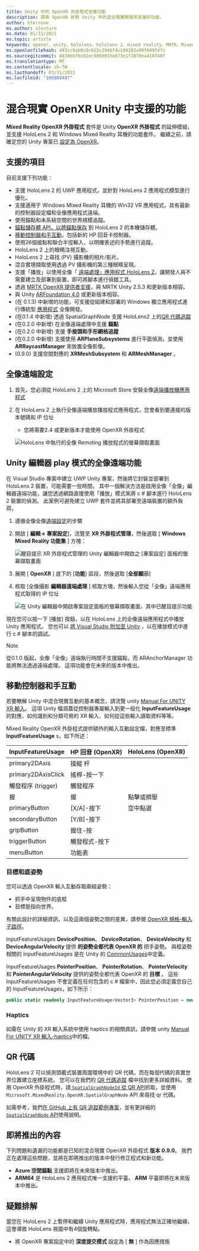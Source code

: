 ```yaml
---
title: Unity 中的 OpenXR 外掛程式支援功能
description: 探索 OpenXR 針對 Unity 中的混合現實開發所支援的功能。
author: hferrone
ms.author: alexturn
ms.date: 01/11/2021
ms.topic: article
keywords: openxr、unity、hololens、hololens 2、mixed reality、MRTK、Mixed Reality 工具組、增強的現實、虛擬實境、混合現實耳機、學習、教學課程、快速入門
ms.openlocfilehash: d45cc9ab0c0c922c1946f4c188202a99f049f4fc
ms.sourcegitcommit: 8d386bf6c82ec9860815e873e1f2870ea410f40f
ms.translationtype: MT
ms.contentlocale: zh-TW
ms.lasthandoff: 03/31/2021
ms.locfileid: "106088487"
---
```

# <a name="mixed-reality-openxr-supported-features-in-unity"></a>混合現實 OpenXR Unity 中支援的功能

**Mixed Reality OpenXR 外掛程式** 套件是 Unity **OpenXR 外掛程式** 的延伸模組，並支援 HoloLens 2 和 Windows Mixed Reality 耳機的功能套件。 繼續之前，請確定您的 Unity 專案已 [設定為 OpenXR](openxr-getting-started.md)。

## <a name="whats-supported"></a>支援的項目

目前支援下列功能：

* 支援 HoloLens 2 的 UWP 應用程式，並針對 HoloLens 2 應用程式模型進行優化。
* 支援適用于 Windows Mixed Reality 耳機的 Win32 VR 應用程式，具有最新的控制器設定檔和全像應用程式遠端。
* 使用錨點和未系結空間的世界規模追蹤。
* [錨點儲存體 API，以將錨點保存](spatial-anchors-in-unity.md) 到 HoloLens 2 的本機儲存體。
* [移動控制器和手互動](#motion-controller-and-hand-interactions)，包括新的 HP 回音卡控制器。
* 使用26個接點和聯合半徑輸入，以明確表述的手勢進行追蹤。
* HoloLens 2 上的眼睛注視互動。
* HoloLens 2 上尋找 (PV) 攝影機的相片/影片。
* 混合實境擷取使用透過 PV 攝影機的第三種眼睛呈現。
* 支援「播放」以使用全像「 [遠端處理」應用程式 HoloLens 2](#holographic-remoting-in-unity-editor-play-mode)，讓開發人員不需要建立及部署到裝置，即可將腳本進行偵錯工具。
* 透過 [MRTK OpenXR 提供者支援](openxr-getting-started.md#using-mrtk-with-openxr-support)，與 MRTK Unity 2.5.3 和更新版本相容。
* 與 Unity [ARFoundation 4.0](https://docs.unity3d.com/Packages/com.unity.xr.arfoundation@4.1/manual/index.html) 或更新版本相容。
*  (在 0.1.3) 中新增的功能，可支援從組建和部署的 Windows 獨立應用程式進行傳統型 [應用程式](holographic-remoting-desktop.md) 全像開發。
*  (在0.1.4 中新增) 透過 SpatialGraphNode 支援 HoloLens2 上的[QR 代碼追蹤](#qr-codes)
*  (在0.2.0 中新增) 在全像遠端處理中支援 **錨點**
*  (在0.2.0 中新增) 支援 **手接頭和手形網格追蹤**
*  (在0.2.0 中新增) 支援使用 **ARPlaneSubsystems** 進行平面偵測，並使用 **ARRaycastManager** 來放置全像影像。
*  (0.9.0) 支援空間對應的 **XRMeshSubsystem** 和 **ARMeshManager** 。

## <a name="holographic-remoting-setup"></a>全像遠端設定

1. 首先，您必須從 HoloLens 2 上的 Microsoft Store 安裝全像[遠端播放機應用程式](https://www.microsoft.com/store/productId/9NBLGGH4SV40)
2. 在 HoloLens 2 上執行全像遠端播放播放程式應用程式，您會看到要連接的版本號碼和 IP 位址
    * 您將需要2.4 或更新版本才能使用 OpenXR 外掛程式

    ![HoloLens 中執行的全像 Remoting 播放程式的螢幕擷取畫面](images/openxr-features-img-01.png)

## <a name="holographic-remoting-in-unity-editor-play-mode"></a>Unity 編輯器 play 模式的全像遠端功能

在 Visual Studio 專案中建立 UWP Unity 專案，然後將它封裝並部署到 HoloLens 2 裝置，可能需要一些時間。 其中一個解決方法是啟用全像「全像」編輯器遠端功能，讓您透過網路直接使用「播放」模式來將 c # 腳本進行 HoloLens 2 裝置的偵測。 此案例可避免建立 UWP 套件並將其部署至遠端裝置的額外負荷。

1. 遵循全像全像[遠端設定](#holographic-remoting-setup)的步驟
2. 開啟 [ **編輯-> 專案設定**]，流覽至 **XR 外掛程式管理**，然後選取 [ **Windows Mixed Reality 功能集** ] 方塊：

    ![醒目提示 XR 外掛程式管理的 Unity 編輯器中開啟之 [專案設定] 面板的螢幕擷取畫面](images/openxr-features-img-02.png)

3. 展開 [ **OpenXR** ] 底下的 [**功能**] 區段，然後選取 [**全部顯示**]
4. 核取 [全像攝影 **編輯器遠端處理** ] 核取方塊，然後輸入您從「全像」遠端應用程式取得的 IP 位址

    ![在 Unity 編輯器中開啟專案設定面板的螢幕擷取畫面，其中已醒目提示功能](images/openxr-features-img-03.png)

現在您可以按一下 [播放] 按鈕，以在 HoloLens 上的全像遠端應用程式中播放 Unity 應用程式。 您也可以 [將 Visual Studio 附加至 Unity](/visualstudio/gamedev/unity/get-started/using-visual-studio-tools-for-unity?pivots=windows) ，以在播放模式中進行 c # 腳本的調試。

> [!NOTE]
> 從0.1.0 版起，全像「全像」遠端執行時間不支援錨點，而 ARAnchorManager 功能將無法透過遠端處理。  這項功能會在未來的版本中推出。

## <a name="motion-controller-and-hand-interactions"></a>移動控制器和手互動

若要瞭解 Unity 中混合現實互動的基本概念，請流覽 unity [Manual For UNITY XR 輸入](https://docs.unity3d.com/2020.2/Documentation/Manual/xr_input.html)。 這項 Unity 檔涵蓋從控制器專屬輸入到更一般化 **InputFeatureUsage** 的對應、如何識別和分類可用的 XR 輸入、如何從這些輸入讀取資料等等。

Mixed Reality OpenXR 外掛程式提供額外的輸入互動設定檔，對應至標準 **InputFeatureUsage** s，如下所述：

| InputFeatureUsage | HP 回音 (OpenXR)  | HoloLens (OpenXR)  |
| ---- | ---- | ---- |
| primary2DAxis | 操縱 杆 | |
| primary2DAxisClick | 搖桿-按一下 | |
| 觸發程序 (trigger) | 觸發程序  | |
| 握 | 握 | 點擊或擠壓 |
| primaryButton | [X/A]-按下 | 空中點選 |
| secondaryButton | [Y/B]-按下 | |
| gripButton | 握住-按 | |
| triggerButton | 觸發程式-按下 | |
| menuButton | 功能表 | |

### <a name="aim-and-grip-poses"></a>目標和底姿勢

您可以透過 OpenXR 輸入互動存取兩組姿勢：

* 抓手中呈現物件的底框
* 目標是指向世界。

有關此設計的詳細資訊，以及這兩個姿勢之間的差異，請參閱 [OpenXR 規格-輸入子路徑](https://www.khronos.org/registry/OpenXR/specs/1.0/html/xrspec.html#semantic-path-input)。

InputFeatureUsages **DevicePosition**、 **DeviceRotation**、 **DeviceVelocity** 和 **DeviceAngularVelocity** 提供 **的姿勢全都代表 OpenXR 的** 把手姿勢。 與框姿勢相關的 InputFeatureUsages 是在 Unity 的 [CommonUsages](https://docs.unity3d.com/2020.2/Documentation/ScriptReference/XR.CommonUsages.html)中定義。

InputFeatureUsages **PointerPosition**、 **PointerRotation**、 **PointerVelocity** 和 **PointerAngularVelocity** 提供的姿勢全都代表 OpenXR 的 **目標** 。 這些 InputFeatureUsages 不會定義在任何包含的 c # 檔案中，因此您必須定義您自己的 InputFeatureUsages，如下所示：

``` cs
public static readonly InputFeatureUsage<Vector3> PointerPosition = new InputFeatureUsage<Vector3>("PointerPosition");
```

### <a name="haptics"></a>Haptics

如需在 Unity 的 XR 輸入系統中使用 haptics 的相關資訊，請參閱 unity [Manual For UNITY XR 輸入-haptics](https://docs.unity3d.com/2020.2/Documentation/Manual/xr_input.html#Haptics)中的檔。

## <a name="qr-codes"></a>QR 代碼

HoloLens 2 可以偵測頭戴式裝置周圍環境中的 QR 代碼，而在每個代碼的真實世界位置建立座標系統。 您可以在我們的 [QR 代碼追蹤](../platform-capabilities-and-apis/qr-code-tracking.md) 檔中找到更多詳細資料。  使用 OpenXR 外掛程式時，請[ `SpatialGraphNodeId` 從 QR API](../platform-capabilities-and-apis/qr-code-tracking.md#qr-api-reference)抓取，並使用 `Microsoft.MixedReality.OpenXR.SpatialGraphNode` API 來尋找 qr 代碼。

如需參考，我們[在 GitHub 上有 QR 追蹤範例專案](https://github.com/yl-msft/QRTracking)，並有更詳細的[ `SpatialGraphNode` API](https://github.com/yl-msft/QRTracking/blob/main/SampleQRCodes/Assets/Scripts/SpatialGraphNodeTracker.cs)使用說明。

## <a name="whats-coming-soon"></a>即將推出的內容

下列問題和遺漏的功能都是已知的混合現實 OpenXR 外掛程式 **版本 0.9.0**。 我們正在處理這些問題，並將在即將推出的版本中發行修正程式和新功能。

* **Azure 空間錨點** 支援即將在未來版本中推出。
* **ARM64** 是 HoloLens 2 應用程式唯一支援的平臺。 **ARM** 平臺即將在未來版本中推出。

## <a name="troubleshooting"></a>疑難排解

當您在 HoloLens 2 上暫停和繼續 Unity 應用程式時，應用程式無法正確地繼續，這會導致 HoloLens 視圖中有4個旋轉點。

* 將 OpenXR 專案設定中的 **深度提交模式** 設定為 [ **無** ] 作為因應措施
